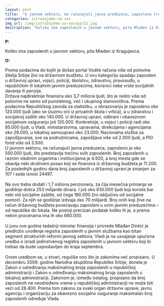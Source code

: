 ```yaml
---
layout: post
title:  "U javnom sektoru, ne računajući javna preduzeća, zaposlena trećina svih zaposlenih u Srbiji"
categories: istrazujemo-za-vas
img_url: /img/istražujemo-za-vas/pic11.jpg
description: "Koliko ima zaposlenih u javnom sektoru, pita Mladen iz Kragujevca.Prema podacima do kojih je došao portal Vodite računa više od polovine žitelja Srbije živi na državnom budžetu. U ovu kategoriju spadaju  zaposleni u državnoj upravi, vojsci, policiji, školstvu, zdravstvu, pravosuđu, u republičkim ili lokalnim javnim preduzećima, korisnici neke vrste socijalnih davanja ili penzija."
---
```


**P:**

Koliko ima zaposlenih u javnom sektoru, pita Mladen iz Kragujevca.


**O:**

<div class="justify">
Prema podacima do kojih je došao portal Vodite računa više od polovine žitelja Srbije živi na državnom budžetu. U ovu kategoriju spadaju  zaposleni u državnoj upravi, vojsci, policiji, školstvu, zdravstvu, pravosuđu, u republičkim ili lokalnim javnim preduzećima, korisnici neke vrste socijalnih davanja ili penzija.<br/>
Država najdirektnije finansira oko 3,7 miliona ljudi, što je nešto više od polovine ne samo od punoletnog, već i ukupnog stanovništva. Prema podacima Republičkog zavoda za statistiku, u obrazovanju je zaposleno oko 120.000 ljudi (ako se izuzmu oni iz privatnih škola i vrtića), a u zdravstvu i socijalnoj zaštiti oko 140.000. U državnoj upravi, odbrani i obaveznom socijalnom osiguranju još 120.000. Konkretnije, u vojsci i policiji radi oko 85.000 ljudi, u Vladi, ministarstvima, upravama, direkcijama i agencijama oko 28.000, u lokalnoj samoupravi oko 23.000. Nacionalna služba za zapošljavanje, sve sa podružnicama, zapošljava više od 2.000 ljudi, a PIO fond više od 3.500.<br/>
U javnom sektoru, ne računajući javna preduzeća, zaposleno je oko 550.000 ljudi, što predstavlja trećinu svih zaposlenih.  Broj zaposlenih u raznim vladinim organima i institucijama je 4.920, a broj mesta gde se obavlja neki društveni posao koji se finansira iz državnog budžeta je 11.200. Za poslednjih godinu dana broj zaposlenih u državnoj upravi je smanjen za 107 i sada iznosi 24497.<br/>
<br/>Na ovo treba dodati i 1,7 miliona penzionera, za čija mesečna primanja se godišnje dotira 253 milijarde dinara. I još oko 830.000 ljudi koji koriste bar neki vid socijalne zaštite, od čega 180.000 živi isključivo od socijalne pomoći. Za njih se godišnje izdvaja oko 70 milijardi. Broj onih koji žive na račun državnog budžeta povećavaju zaposleni u svim javnim preduzećima – od republike do lokala. Ne postoji precizan podatak koliko ih je, a prema nekim procenama ima ih oko 680.000.<br/>
<br/>U junu ove godine tadašnji ministar finansija i privrede Mlađan Dinkić je predložio uvođenje registra zaposlenih u javnim službama kao bitan segment strukturnih reformi javnog sektora. Vladi je na usvajanje upućena uredba o izradi jedinstvenog registra zaposlenih u javnom sektoru koji bi trebao da bude uspostavljen do kraja septembra.<br/>
<br/>Ovom uredbom se, u stvari, reguliše ono što je zakonima već propisano. U decembru 2009. godine Narodna skupština Republike Srbije, donela je Zakon o određivanju maksimalnog broja zaposlenih u republičkoj administraciji i Zakon o određivanju maksimalnog broja zaposlenih u lokalnoj administraciji. Zakonom je, između ostalog, propisano da broj zaposlenih ne neodređeno vreme u republičkoj administraciji ne može biti veći od 28.400. Prema tom zakonu za svaki organ državne uprave, javnu agenciju i organizaciju za obavezno socijalno osiguranje maksimalan broj zaposlenih određuje Vlada.<br/></div>